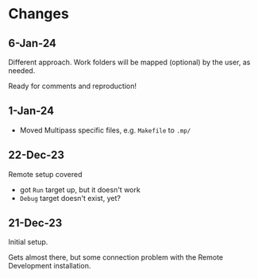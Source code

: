 # Changes

## 6-Jan-24

Different approach. Work folders will be mapped (optional) by the user, as needed.

Ready for comments and reproduction!

## 1-Jan-24

- Moved Multipass specific files, e.g. `Makefile` to `.mp/`

## 22-Dec-23

Remote setup covered

- got `Run` target up, but it doesn't work
- `Debug` target doesn't exist, yet?


## 21-Dec-23

Initial setup. 

Gets almost there, but some connection problem with the Remote Development installation.

